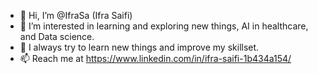 - 👋 Hi, I’m @IfraSa (Ifra Saifi)
- 👀 I’m interested in learning and exploring new things, AI in healthcare, and Data science.
- 🌱 I always try to learn new things and improve my skillset.
- 📫 Reach me at https://www.linkedin.com/in/ifra-saifi-1b434a154/

<!---
IfraSa/IfraSa is a ✨ special ✨ repository because its `README.md` (this file) appears on your GitHub profile.
You can click the Preview link to take a look at your changes.
--->
